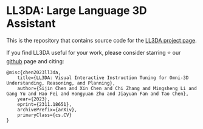 # LL3DA: Large Language 3D Assistant

This is the repository that contains source code for the [LL3DA project page](https://ll3da.github.io/).

If you find LL3DA useful for your work, please consider starring ⭐ our [github](https://github.com/Open3DA/LL3DA) page and citing:

```
@misc{chen2023ll3da,
    title={LL3DA: Visual Interactive Instruction Tuning for Omni-3D Understanding, Reasoning, and Planning}, 
    author={Sijin Chen and Xin Chen and Chi Zhang and Mingsheng Li and Gang Yu and Hao Fei and Hongyuan Zhu and Jiayuan Fan and Tao Chen},
    year={2023},
    eprint={2311.18651},
    archivePrefix={arXiv},
    primaryClass={cs.CV}
}
```
